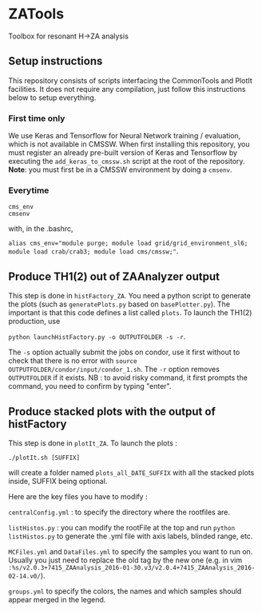 # ZATools
Toolbox for resonant H->ZA analysis

## Setup instructions

This repository consists of scripts interfacing the CommonTools and PlotIt facilities. It does not require any compilation, just follow this instructions below to setup everything.

### First time only

We use Keras and Tensorflow for Neural Network training / evaluation, which is not available in CMSSW. When first installing this repository, you must register an already pre-built version of Keras and Tensorflow by executing the `add_keras_to_cmssw.sh` script at the root of the repository. **Note**: you must first be in a CMSSW environment by doing a `cmsenv`.

### Everytime

```
cms_env
cmsenv
```

with, in the .bashrc,

`alias cms_env="module purge; module load grid/grid_environment_sl6; module load crab/crab3; module load cms/cmssw;"`.

## Produce TH1(2) out of ZAAnalyzer output

This step is done in ```histFactory_ZA```. You need a python script to generate the plots (such as ```generatePlots.py``` based on ```basePlotter.py```). The important is that this code defines a list called ```plots```. To launch the TH1(2) production, use

```python launchHistFactory.py -o OUTPUTFOLDER -s -r```. 

The ```-s``` option actually submit the jobs on condor, use it first without to check that there is no error with ```source OUTPUTFOLDER/condor/input/condor_1.sh```. The ```-r``` option removes ```OUTPUTFOLDER``` if it exists. NB : to avoid risky command, it first prompts the command, you need to confirm by typing "enter".
 
## Produce stacked plots with the output of histFactory
 
This step is done in ```plotIt_ZA```. To launch the plots : 

`./plotIt.sh [SUFFIX]`

will create a folder named `plots_all_DATE_SUFFIX` with all the stacked plots inside, SUFFIX being optional.

Here are the key files you have to modify : 

`centralConfig.yml` : to specify the directory where the rootfiles are.

`listHistos.py` : you can modify the rootFile at the top and run `python listHistos.py` to generate the .yml file with axis labels, blinded range, etc.

`MCFiles.yml` and `DataFiles.yml` to specify the samples you want to run on. Usually you just need to replace the old tag by the new one (e.g. in  vim `:%s/v2.0.3+7415_ZAAnalysis_2016-01-30.v3/v2.0.4+7415_ZAAnalysis_2016-02-14.v0/`).

`groups.yml` to specify the colors, the names and which samples should appear merged in the legend.
